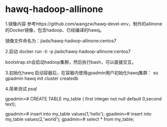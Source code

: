 # hawq-hadoop-allinone
1.镜像内容
参考https://github.com/wangzw/hawq-devel-env，制作的allinone的Docker镜像，包含hadoop、已经编译的hawq。

镜像文件命名为：jiadx/hawq-hadoop-allinone:centos7

2.启动
docker run -ti -p jiadx/hawq-hadoop-allinone:centos7

bootstrap.sh会启动hadoop集群，然后执行bash，可以直接交互。

3.初始化hawq
启动容器后，在容器内使用gpadmin用户初始化hawq集群：
su gpadmin
hawq init cluster
createdb

4.简单测试
psql

gpadmin=#  CREATE TABLE my_table ( first integer not null default 0,second text);

gpadmin=# insert into my_table values(1,'hello');
gpadmin=# insert into my_table values(2,'world');
gpadmin=# select * from my_table;


